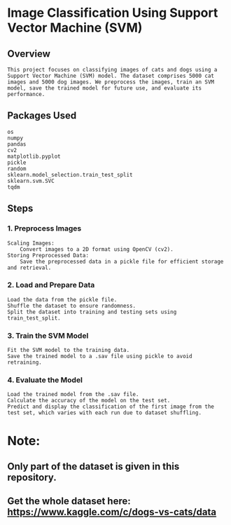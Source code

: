 # Image Classification Using Support Vector Machine (SVM)
## Overview
    This project focuses on classifying images of cats and dogs using a Support Vector Machine (SVM) model. The dataset comprises 5000 cat images and 5000 dog images. We preprocess the images, train an SVM model, save the trained model for future use, and evaluate its performance.

## Packages Used
    os
    numpy
    pandas
    cv2
    matplotlib.pyplot
    pickle
    random
    sklearn.model_selection.train_test_split
    sklearn.svm.SVC
    tqdm
## Steps
### 1. Preprocess Images
    Scaling Images: 
        Convert images to a 2D format using OpenCV (cv2).
    Storing Preprocessed Data: 
        Save the preprocessed data in a pickle file for efficient storage and retrieval.
### 2. Load and Prepare Data
    Load the data from the pickle file.
    Shuffle the dataset to ensure randomness.
    Split the dataset into training and testing sets using train_test_split.
### 3. Train the SVM Model
    Fit the SVM model to the training data.
    Save the trained model to a .sav file using pickle to avoid retraining.
### 4. Evaluate the Model
    Load the trained model from the .sav file.
    Calculate the accuracy of the model on the test set.
    Predict and display the classification of the first image from the test set, which varies with each run due to dataset shuffling.

# Note:
## Only part of the dataset is given in this repository.
## Get the whole dataset here: https://www.kaggle.com/c/dogs-vs-cats/data
